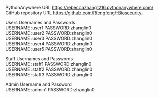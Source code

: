 PythonAnywhere URL https://rebeccazhang1216.pythonanywhere.com/  
GitHub repository URL	https://github.com/Rfengfeng/-Biosecurity-  

Users Usernames and Passwords  	
USERNAME :user1  PASSWORD:zhanglin0  
USERNAME :user2 PASSWORD:zhanglin0  
USERNAME :user3  PASSWORD:zhanglin0  
USERNAME :user4  PASSWORD:zhanglin0  
USERNAME :user5  PASSWORD:zhanglin0  

Staff Usernames and Passwords  	
USERNAME :staff1  PASSWORD:zhanglin0  
USERNAME :staff2  PASSWORD:zhanglin0  
USERNAME :staff3  PASSWORD:zhanglin0  

Admin Username and Password    	
USERNAME :admin1  PASSWORD:zhanglin0

